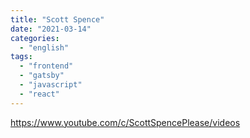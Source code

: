 ```yaml
---
title: "Scott Spence"
date: "2021-03-14"
categories:
  - "english"
tags:
  - "frontend"
  - "gatsby"
  - "javascript"
  - "react"
---
```


https://www.youtube.com/c/ScottSpencePlease/videos

